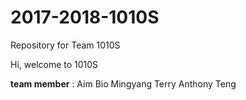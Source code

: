 # 2017-2018-1010S
Repository for Team 1010S

Hi, welcome to 1010S

**team member** : Aim Bio Mingyang Terry Anthony Teng
